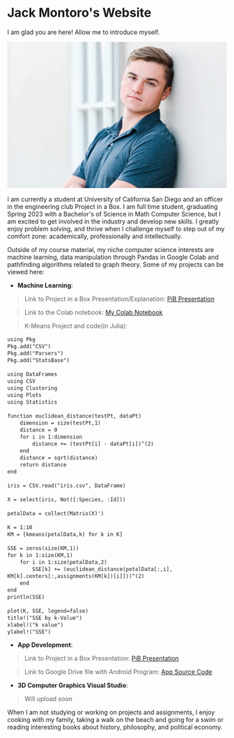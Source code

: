 # Jack Montoro's Website

I am glad you are here! Allow me to introduce myself.

![Jack photo](IMG_4130.jpeg)


I am currently a student at University of California San Diego and an officer in the engineering club Project in a Box. I am full time student, graduating Spring 2023 with a Bachelor's of Science in Math Computer Science, but I am excited to get involved in the industry and develop new skills. I greatly enjoy problem solving, and thrive when I challenge myself to step out of my comfort zone: academically, professionally and intellectually. 

Outside of my course material, my niche computer science interests are machine learning, data manipulation through Pandas in Google Colab and pathfinding algorithms related to graph theory. Some of my projects can be viewed here:

- **Machine Learning**:

> Link to Project in a Box Presentation/Explanation: [PiB Presentation](https://docs.google.com/presentation/d/179JoC_yrgj0md5ZY4mv-6Z3y68bmQp-VfiTrw7TPuGg/edit?usp=sharing)

> Link to the Colab notebook: [My Colab Notebook](https://colab.research.google.com/drive/10AS6kLALc1kVNHDCh3vZKkz8BK1yoJGS?usp=sharing)

> K-Means Project and code(in Julia):

```
using Pkg
Pkg.add("CSV")
Pkg.add("Parsers")
Pkg.add("StatsBase")

using DataFrames
using CSV
using Clustering
using Plots
using Statistics

function euclidean_distance(testPt, dataPt)
    dimension = size(testPt,1)
    distance = 0
    for i in 1:dimension
        distance += (testPt[i] - dataPt[i])^(2)
    end
    distance = sqrt(distance)
    return distance
end

iris = CSV.read("iris.csv", DataFrame)

X = select(iris, Not([:Species, :Id]))

petalData = collect(Matrix(X)')

K = 1:10
KM = [kmeans(petalData,k) for k in K]

SSE = zeros(size(KM,1))
for k in 1:size(KM,1)
    for i in 1:size(petalData,2)
        SSE[k] += (euclidean_distance(petalData[:,i], KM[k].centers[:,assignments(KM[k])[i]]))^(2)
    end
end
println(SSE)

plot(K, SSE, legend=false)
title!("SSE by k-Value")
xlabel!("k value")
ylabel!("SSE")
```



- **App Development**: 

> Link to Project in a Box Presentation: [PiB Presentation](https://docs.google.com/presentation/d/1FLtB7vovW6FB3Obxmra_GUppXkvL0JFj8phRCv65Ebc/edit?usp=sharing)

> Link to Google Drive file with Android Program: [App Source Code](https://drive.google.com/drive/folders/1BD37I6iNENAaSYNYjtLgQVoPFYSYcIJk?usp=sharing)


- **3D Computer Graphics Visual Studio**:
> Will upload soon

When I am not studying or working on projects and assignments, I enjoy cooking with my family, taking a walk on the beach and going for a swim or reading interesting books about history, philosophy, and political economy. 

